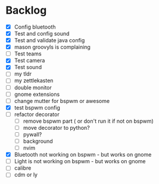 # Backlog

- [x] Config bluetooth
- [x] Test and config sound
- [x] Test and validate java config
- [x] mason groovyls is complaining
- [ ] Test teams
- [x] Test camera
- [x] Test sound
- [ ] my tldr
- [ ] my zettlekasten
- [ ] double monitor
- [ ] gnome extensions
- [ ] change mutter for bspwm or awesome
- [x] test bspwm config
- [ ] refactor decorator
  - [ ] remove bspwm part ( or don't run it if not on bspwm)
  - [ ] move decorator to python?
  - [ ] pywall?
  - [ ] background
  - [ ] nvim
- [x] Bluetooth not working on bspwm - but works on gnome
- [ ] Light is not working on bspwm - but works on gnome
- [ ] calibre
- [ ] cdm or ly
